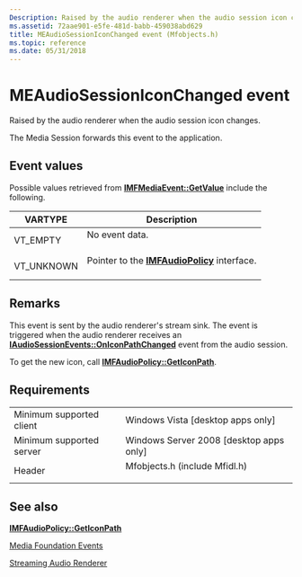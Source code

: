 ```yaml
---
Description: Raised by the audio renderer when the audio session icon changes.
ms.assetid: 72aae901-e5fe-481d-babb-459038abd629
title: MEAudioSessionIconChanged event (Mfobjects.h)
ms.topic: reference
ms.date: 05/31/2018
---
```


# MEAudioSessionIconChanged event

Raised by the audio renderer when the audio session icon changes.

The Media Session forwards this event to the application.

## Event values

Possible values retrieved from [**IMFMediaEvent::GetValue**](/windows/desktop/api/mfobjects/nf-mfobjects-imfmediaevent-getvalue) include the following.



| VARTYPE                | Description                                                                               |
|------------------------|-------------------------------------------------------------------------------------------|
| VT\_EMPTY<br/>   | No event data.<br/> <br/>                                                     |
| VT\_UNKNOWN<br/> | Pointer to the [**IMFAudioPolicy**](/windows/desktop/api/mfidl/nn-mfidl-imfaudiopolicy) interface.<br/> <br/> |



## Remarks

This event is sent by the audio renderer's stream sink. The event is triggered when the audio renderer receives an [**IAudioSessionEvents::OnIconPathChanged**](/windows/win32/api/audiopolicy/nf-audiopolicy-iaudiosessionevents-oniconpathchanged) event from the audio session.

To get the new icon, call [**IMFAudioPolicy::GetIconPath**](/windows/desktop/api/mfidl/nf-mfidl-imfaudiopolicy-geticonpath).

## Requirements



|                                     |                                                                                                          |
|-------------------------------------|----------------------------------------------------------------------------------------------------------|
| Minimum supported client<br/> | Windows Vista \[desktop apps only\]<br/>                                                           |
| Minimum supported server<br/> | Windows Server 2008 \[desktop apps only\]<br/>                                                     |
| Header<br/>                   | <dl> <dt>Mfobjects.h (include Mfidl.h)</dt> </dl> |



## See also

<dl> <dt>

[**IMFAudioPolicy::GetIconPath**](/windows/desktop/api/mfidl/nf-mfidl-imfaudiopolicy-geticonpath)
</dt> <dt>

[Media Foundation Events](media-foundation-events.md)
</dt> <dt>

[Streaming Audio Renderer](streaming-audio-renderer.md)
</dt> </dl>

 

 